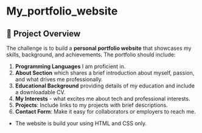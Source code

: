 # My_portfolio_website
## 🌟 Project Overview  
The challenge is to build a **personal portfolio website** that showcases my skills, background, and achievements. The portfolio should include:  

1. **Programming Languages** I am proficient in.  
2. **About Section** which shares a brief introduction about myself, passion, and what drives me professionally.  
3. **Educational Background** providing details of my education and include a downloadable CV.  
4. **My Interests** - what excites  me about tech and professional interests.  
5. **Projects**: Include links to my projects with brief descriptions.  
6. **Contact Form**: Make it easy for collaborators or employers to reach me.  

- The website is build your using HTML and CSS only. 
